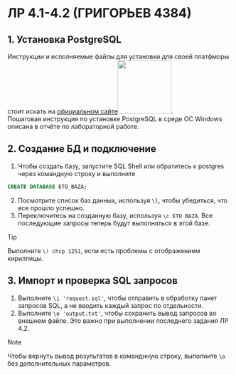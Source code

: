 # ЛР 4.1-4.2 (ГРИГОРЬЕВ 4384)

## 1. Установка PostgreSQL
Инструкции и исполняемые файлы для установки для своей платфморы стоит искать на <a href="https://www.postgresql.org/download/" target="_blank">официальном сайте<img src="https://www.vectorlogo.zone/logos/postgresql/postgresql-horizontal.svg" width="120px"></a>.<br>
Пошаговая инструкция по установке PostgreSQL в среде ОС Windows описана в отчёте по лабораторной работе.

## 2. Создание БД и подключение
1. Чтобы создать базу, запустите SQL Shell или обратитесь к postgres через командную строку и выполните
```sql
CREATE DATABASE ETO_BAZA;
```
2. Посмотрите список баз данных, используя `\l`, чтобы убедиться, что все прошло успешно.
1. Переключитесь на созданную базу, используя `\c ETO BAZA`. Все последующие запросы теперь будут выполняться в этой базе.
> [!TIP]
> Выполните `\! chcp 1251`, если есть проблемы с отображением кириллицы.

## 3. Импорт и проверка SQL запросов
1. Выполните `\i 'request.sql'`, чтобы отправить в обработку пакет запросов SQL, а не вводить каждый запрос по отдельности.
1. Выполните `\o 'output.txt'`, чтобы сохранить вывод запросов во внешнем файле. Это важно при выполнении последнего задания ЛР 4.2.
> [!NOTE]
> Чтобы вернуть вывод результатов в команднную строку, выполните `\o` без дополнительных параметров.

